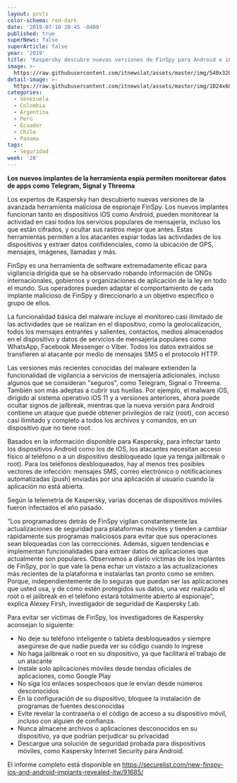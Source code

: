```yaml
---
layout: posts
color-schema: red-dark
date: '2019-07-10 20:45 -0400'
published: true
superNews: false
superArticle: false
year: '2019'
title: 'Kaspersky descubre nuevas versiones de FinSpy para Android e iOS '
image: >-
  https://raw.githubusercontent.com/itnewslat/assets/master/img/540x320/Virus-Android-p.jpg
detail-image: >-
  https://raw.githubusercontent.com/itnewslat/assets/master/img/1024x680/Virus-Android-g.jpg
categories:
  - Venezuela
  - Colombia
  - Argentina
  - Perú
  - Ecuador
  - Chile
  - Panama
tags:
  - Seguridad
week: '28'
---
```

**Los nuevos implantes de la herramienta espía permiten monitorear datos de apps como Telegram, Signal y Threema**

Los expertos de Kaspersky han descubierto nuevas versiones de la avanzada herramienta maliciosa de espionaje FinSpy. Los nuevos implantes funcionan tanto en dispositivos iOS como Android, pueden monitorear la actividad en casi todos los servicios populares de mensajería, incluso los que están cifrados, y ocultar sus rastros mejor que antes. Estas herramientas permiten a los atacantes espiar todas las actividades de los dispositivos y extraer datos confidenciales, como la ubicación de GPS, mensajes, imágenes, llamadas y más.  

FinSpy es una herramienta de software extremadamente eficaz para vigilancia dirigida que se ha observado robando información de ONGs internacionales, gobiernos y organizaciones de aplicación de la ley en todo el mundo. Sus operadores pueden adaptar el comportamiento de cada implante malicioso de FinSpy y direccionarlo a un objetivo específico o grupo de ellos.

La funcionalidad básica del malware incluye el monitoreo casi ilimitado de las actividades que se realizan en el dispositivo, como la geolocalización, todos los mensajes entrantes y salientes, contactos, medios almacenados en el dispositivo y datos de servicios de mensajería populares como WhatsApp, Facebook Messenger o Viber. Todos los datos extraídos se transfieren al atacante por medio de mensajes SMS o el protocolo HTTP.

Las versiones más recientes conocidas del malware extienden la funcionalidad de vigilancia a servicios de mensajería adicionales, incluso algunos que se consideran "seguros", como Telegram, Signal o Threema. También son más adeptas a cubrir sus huellas. Por ejemplo, el malware iOS, dirigido al sistema operativo iOS 11 y a versiones anteriores, ahora puede ocultar signos de jailbreak, mientras que la nueva versión para Android contiene un ataque que puede obtener privilegios de raíz (root), con acceso casi ilimitado y completo a todos los archivos y comandos, en un dispositivo que no tiene root.

Basados en la información disponible para Kaspersky, para infectar tanto los dispositivos Android como los de iOS, los atacantes necesitan acceso físico al teléfono o a un dispositivo desbloqueado (que ya tenga jailbreak o root). Para los teléfonos desbloqueados, hay al menos tres posibles vectores de infección: mensajes SMS, correo electrónico o notificaciones automatizadas (push) enviadas por una aplicación al usuario cuando la aplicación no está abierta.

Según la telemetría de Kaspersky, varias docenas de dispositivos móviles fueron infectados el año pasado.

“Los programadores detrás de FinSpy vigilan constantemente las actualizaciones de seguridad para plataformas móviles y tienden a cambiar rápidamente sus programas maliciosos para evitar que sus operaciones sean bloqueadas con las correcciones. Además, siguen tendencias e implementan funcionalidades para extraer datos de aplicaciones que actualmente son populares. Observamos a diario víctimas de los implantes de FinSpy, por lo que vale la pena echar un vistazo a las actualizaciones más recientes de la plataforma e instalarlas tan pronto como se emiten. Porque, independientemente de lo seguras que puedan ser las aplicaciones que usted usa, y de cómo estén protegidos sus datos, una vez realizado el root o el jailbreak en el teléfono estará totalmente abierto al espionaje", explica Alexey Firsh, investigador de seguridad de Kaspersky Lab.

Para evitar ser víctimas de FinSpy, los investigadores de Kaspersky aconsejan lo siguiente:

- No deje su teléfono inteligente o tableta desbloqueados y siempre asegúrese de que nadie pueda ver su código cuando lo ingrese
- No haga jailbreak o root en su dispositivo, ya que facilitará el trabajo de un atacante
- Instale solo aplicaciones móviles desde tiendas oficiales de aplicaciones, como Google Play
- No siga los enlaces sospechosos que le envían desde números desconocidos
- En la configuración de su dispositivo, bloquee la instalación de programas de fuentes desconocidas
- Evite revelar la contraseña o el código de acceso a su dispositivo móvil, incluso con alguien de confianza.
- Nunca almacene archivos o aplicaciones desconocidos en su dispositivo, ya que podrían perjudicar su privacidad
- Descargue una solución de seguridad probada para dispositivos móviles, como Kaspersky Internet Security para Android.

El informe completo está disponible en https://securelist.com/new-finspy-ios-and-android-implants-revealed-itw/91685/ 